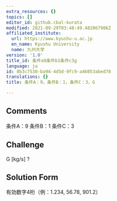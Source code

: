 ```yaml
---
extra_resources: {}
topics: []
editor_id: github.cbal-kurata
modified: 2021-09-29T03:48:49.482067906Z
affiliated_institute:
  url: https://www.kyushu-u.ac.jp
  en_name: Kyushu University
  name: 九州大学
version: '1.0'
title_id: 条件a9条件b1条件c3g
language: ja
id: 8b3c7530-ba94-4d5d-9fc9-a46053abed78
translations: {}
title: 条件A：9，条件B：1，条件C：3，G

---
```


## Comments
条件A：9
条件B：1
条件C：3

## Challenge
G [kg/s] ?

## Solution Form
有効数字4桁（例：1.234,  56.78,  901.2）





